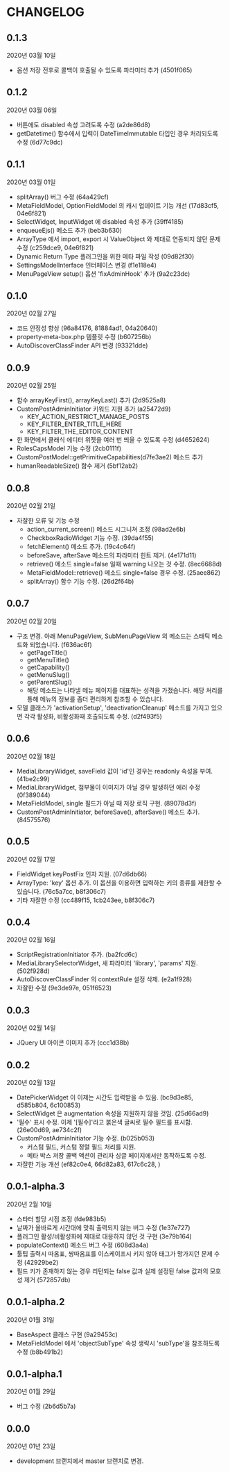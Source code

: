 # CHANGELOG
## 0.1.3
2020년 03월 10일
- 옵션 저장 전후로 콜백이 호출될 수 있도록 파라미터 추가 (4501f065)


## 0.1.2
2020년 03월 06일
- 버튼에도 disabled 속성 고려도록 수정 (a2de86d8)
- getDatetime() 함수에서 입력이 DateTimeImmutable 타입인 경우 처리되도록 수정 (6d77c9dc)


## 0.1.1
2020년 03월 01일
- splitArray() 버그 수정 (64a429cf)
- MetaFieldModel, OptionFieldModel 의 캐시 업데이트 기능 개선 (17d83cf5, 04e6f821) 
- SelectWidget, InputWidget 에 disabled 속성 추가 (39ff4185)
- enqueueEjs() 메소드 추가 (beb3b630)
- ArrayType 에서 import, export 시 ValueObject 와 제대로 연동되지 않던 문제 수정 (c259dce9, 04e6f821)
- Dynamic Return Type 플러그인을 위한 메타 파일 작성 (09d82f30)
- SettingsModelInterface 인터페이스 변경 (f1e118e4)
- MenuPageView setup() 옵션 'fixAdminHook' 추가 (9a2c23dc)


## 0.1.0
2020년 02월 27일
- 코드 안정성 향상 (96a84176, 81884ad1, 04a20640)
- property-meta-box.php 템플릿 수정 (b607256b)
- AutoDiscoverClassFinder API 변경 (93321dde)


## 0.0.9
2020년 02월 25일
- 함수 arrayKeyFirst(), arrayKeyLast() 추가 (2d9525a8)
- CustomPostAdminInitiator 키워드 지원 추가 (a25472d9)
  - KEY_ACTION_RESTRICT_MANAGE_POSTS
  - KEY_FILTER_ENTER_TITLE_HERE
  - KEY_FILTER_THE_EDITOR_CONTENT
- 한 화면에서 클래식 에디터 위젯을 여러 번 띄울 수 있도록 수정 (d4652624)
- RolesCapsModel 기능 수정 (2cb0111f)
- CustomPostModel::getPrimitiveCapabilities(d7fe3ae2) 메소드 추가
- humanReadableSize() 함수 제거 (5bf12ab2)


## 0.0.8
2020년 02월 21일
- 자잘한 오류 및 기능 수정 
  - action_current_screen() 메소드 시그니쳐 조정 (98ad2e6b)
  - CheckboxRadioWidget 기능 수정. (39da4f55)
  - fetchElement() 메소드 추가. (19c4c64f)
  - beforeSave, afterSave 메소드의 파라미터 힌트 제거. (4e171d11)
  - retrieve() 메소드 single=false 일때 warning 나오는 것 수정. (8ec6688d)
  - MetaFieldModel::retrieve() 메소드 single=false 경우 수정. (25aee862)
  - splitArray() 함수 기능 수정. (26d2f64b)


## 0.0.7
2020년 02월 20일
- 구조 변경. 아래 MenuPageView, SubMenuPageView 의 메소드는 스태틱 메소드화 되었습니다. (f636ac6f)
  - getPageTitle()
  - getMenuTitle()
  - getCapability()
  - getMenuSlug()
  - getParentSlug()
  - 해당 메소드는 나타낼 메뉴 페이지를 대표하는 성격을 가졌습니다. 해당 처리를 통해 메뉴의 정보를 좀더 편리하게 참조할 수 있습니다.
- 모델 클래스가 'activationSetup', 'deactivationCleanup' 메소드를 가지고 있으면 각각 활성화, 비활성화때 호출되도록 수정. (d2f493f5) 


## 0.0.6
2020년 02월 18일
- MediaLibraryWidget, saveField 값이 'id'인 경우는 readonly 속성을 부여. (41be2c99)
- MediaLibraryWidget, 첨부물이 이미지가 아닐 경우 발생하던 에러 수정 (0f389044)
- MetaFieldModel, single 필드가 아닐 때 저장 로직 구현. (89078d3f)
- CustomPostAdminInitiator, beforeSave(), afterSave() 메소드 추가. (84575576)


## 0.0.5
2020년 02월 17일
- FieldWidget keyPostFix 인자 지원. (07d6db66)
- ArrayType: 'key' 옵션 추가. 이 옵션을 이용하면 입력하는 키의 종류를 제한할 수 있습니다. (76c5a7cc, b8f306c7)
- 기타 자잘한 수정 (cc489f15, 1cb243ee, b8f306c7)


## 0.0.4
2020년 02월 16일
- ScriptRegistrationInitiator 추가. (ba2fcd6c)
- MediaLibrarySelectorWidget, 새 파라미터 'library', 'params' 지원. (502f928d)
- AutoDiscoverClassFinder 의 contextRule 설정 삭제. (e2a1f928)
- 자잘한 수정 (9e3de97e, 051f6523) 


## 0.0.3
2020년 02월 14일
- JQuery UI 아이콘 이미지 추가 (ccc1d38b)


## 0.0.2
2020년 02월 13일
- DatePickerWidget 이 이제는 시간도 입력받을 수 있음. (bc9d3e85, d585b804, 6c100853)
- SelectWidget 은 augmentation 속성을 지원하지 않을 것임. (25d66ad9)
- '필수' 표시 수정. 이제 '\[필수\]'라고 붉은색 글씨로 필수 필드를 표시함. (26e00d69, ae734c2f)
- CustomPostAdminInitiator 기능 수정. (b025b053)
  - 커스텀 필드, 커스텀 정렬 필드 처리를 지원.
  - 메타 박스 저장 콜백 액션이 관리자 싱글 페이지에서만 동작하도록 수정.
- 자잘한 기능 개선 (ef82c0e4, 66d82a83, 617c6c28, )


## 0.0.1-alpha.3
2020년 2월 10일
- 스타터 할당 시점 조정 (fde983b5)
- 날짜가 올바르게 시간대에 맞춰 출력되지 않는 버그 수정 (1e37e727)
- 플러그인 활성/비활성화에 제대로 대응하지 않던 것 구현 (3e79b164)
- populateContext() 메소드 버그 수정 (608d3a4a)
- 툴팁 출력시 따옴표, 쌍따옴표를 이스케이프시 키지 않아 태그가 망가지던 문제 수정 (42929be2)
- 필드 키가 존재하지 않는 경우 리턴되는 false 값과 실제 설정된 false 값과의 모호성 제거 (572857db)


## 0.0.1-alpha.2
2020년 01월 31일

- BaseAspect 클래스 구현 (9a29453c)
- MetaFieldModel 에서 'objectSubType' 속성 생략시 'subType'을 참조하도록 수정 (b8b491b2)


## 0.0.1-alpha.1
2020년 01월 29일

- 버그 수정 (2b6d5b7a)


## 0.0.0
2020년 01년 23일

* development 브랜치에서 master 브랜치로 변경.
